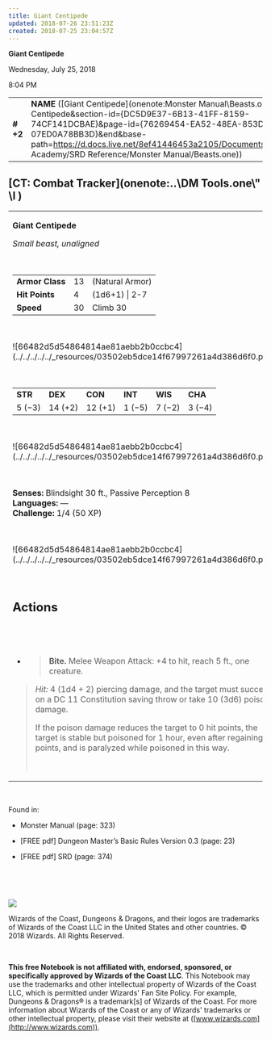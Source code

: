 ```yaml
---
title: Giant Centipede
updated: 2018-07-26 23:51:23Z
created: 2018-07-25 23:04:57Z
---
```


**Giant Centipede**

Wednesday, July 25, 2018

8:04 PM

|           |                                                                                                                                                                                                                                                                                                              |        |       |       |     |       |       |
|-----------|--------------------------------------------------------------------------------------------------------------------------------------------------------------------------------------------------------------------------------------------------------------------------------------------------------------|--------|-------|-------|-----|-------|-------|
| **\# +2** | **NAME** ([Giant Centipede](onenote:Monster Manual\\Beasts.one#Giant Centipede&section-id={DC5D9E37-6B13-41FF-8159-74CF141DCBAE}&page-id={76269454-EA52-48EA-853D-07ED0A78BB3D}&end&base-path=https://d.docs.live.net/8ef41446453a2105/Documents/Adventure Academy/SRD Reference/Monster Manual/Beasts.one)) | **13** | **4** | **4** | \-  | Notes | 50 XP |

## [CT: Combat Tracker](onenote:..\\DM Tools.one\\" \l )

<table><tbody><tr class="odd"><td><p><strong>Giant Centipede</strong></p><p><em>Small beast, unaligned</em></p><p> </p><table><tbody><tr class="odd"><td><strong>Armor Class</strong></td><td>13</td><td>(Natural Armor)</td></tr><tr class="even"><td><strong>Hit Points</strong></td><td>4</td><td>(1d6+1) | 2-7</td></tr><tr class="odd"><td><strong>Speed</strong></td><td>30</td><td>Climb 30</td></tr></tbody></table><p> </p><p>![66482d5d54864814ae81aebb2b0ccbc4](../../../../../_resources/03502eb5dce14f67997261a4d386d6f0.png)</p><p> </p><table><tbody><tr class="odd"><td><strong>STR</strong></td><td><strong>DEX</strong></td><td><strong>CON</strong></td><td><strong>INT</strong></td><td><strong>WIS</strong></td><td><strong>CHA</strong></td></tr><tr class="even"><td>5 (−3)</td><td>14 (+2)</td><td>12 (+1)</td><td>1 (−5)</td><td>7 (−2)</td><td>3 (−4)</td></tr></tbody></table><p> </p><p>![66482d5d54864814ae81aebb2b0ccbc4](../../../../../_resources/03502eb5dce14f67997261a4d386d6f0.png)</p><p> </p><p><strong>Senses:</strong> Blindsight 30 ft., Passive Perception 8<br />
<strong>Languages:</strong> —<br />
<strong>Challenge:</strong> 1/4 (50 XP)</p><p> </p><p>![66482d5d54864814ae81aebb2b0ccbc4](../../../../../_resources/03502eb5dce14f67997261a4d386d6f0.png)</p><p> </p><h2 id="actions"><strong>Actions</strong></h2><h2 id="section"> </h2><ul><li><blockquote><p><strong>Bite.</strong> Melee Weapon Attack: +4 to hit, reach 5 ft., one creature.</p></blockquote></li></ul><blockquote><p><em>Hit:</em> 4 (1d4 + 2) piercing damage, and the target must succeed on a DC 11 Constitution saving throw or take 10 (3d6) poison damage.</p><p>If the poison damage reduces the target to 0 hit points, the target is stable but poisoned for 1 hour, even after regaining hit points, and is paralyzed while poisoned in this way.</p><p> </p></blockquote></td></tr></tbody></table>

 

Found in:

-   Monster Manual (page: 323)

-   \[FREE pdf\] Dungeon Master’s Basic Rules Version 0.3 (page: 23)

-   \[FREE pdf\] SRD (page: 374)

 

 

![](tmp\media\image2.png)

Wizards of the Coast, Dungeons & Dragons, and their logos are trademarks of Wizards of the Coast LLC in the United States and other countries. © 2018 Wizards. All Rights Reserved.

 

**This free Notebook is not affiliated with, endorsed, sponsored, or specifically approved by Wizards of the Coast LLC**. This Notebook may use the trademarks and other intellectual property of Wizards of the Coast LLC, which is permitted under Wizards' Fan Site Policy. For example, Dungeons & Dragons® is a trademark\[s\] of Wizards of the Coast. For more information about Wizards of the Coast or any of Wizards' trademarks or other intellectual property, please visit their website at ([www.wizards.com](http://www.wizards.com)).
